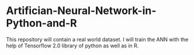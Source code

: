 # Artifician-Neural-Network-in-Python-and-R
This repository will contain a real world dataset. I will train the ANN with the help of Tensorflow 2.0 library of python as well as in R. 
